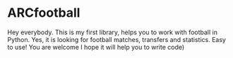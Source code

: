 # ARCfootball
Hey everybody. This is my first library, helps you to work with football in Python. Yes, it is looking for football matches, transfers and statistics. Easy to use! You are welcome
I hope it will help you to write code)
